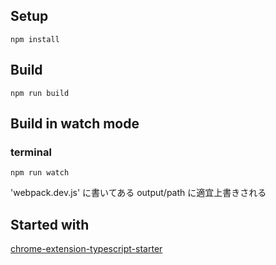 ## Setup

```
npm install
```

## Build

```
npm run build
```

## Build in watch mode

### terminal

```
npm run watch
```

'webpack.dev.js' に書いてある output/path に適宜上書きされる

## Started with

[chrome-extension-typescript-starter](https://github.com/chibat/chrome-extension-typescript-starter/)
